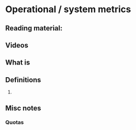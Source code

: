 # Operational / system metrics

## Reading material:

## Videos

## What is 

## Definitions
1. 

## Misc notes

### 

### Quotas

